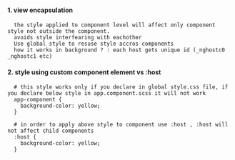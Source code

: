 #### 1. view encapsulation

      the style applied to component level will affect only component style not outside the component. 
      avoids style interfearing with eachother
      Use global style to resuse style accros components
      how it works in background ? : each host gets unique id (_nghostc0 _nghostc1 etc) 
      

#### 2. style using custom component element vs :host 
      
      # this style works only if you declare in global style.css file, if you declare below style in app.component.scss it will not work
      app-component {
        background-color: yellow;
      }
      
      # in order to apply above style to component use :host , :host will not affect child components
      :host {
        background-color: yellow;
      }
